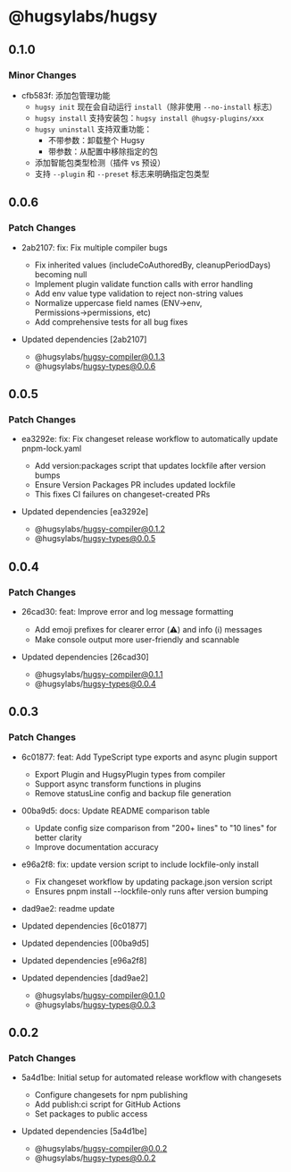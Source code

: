 # @hugsylabs/hugsy

## 0.1.0

### Minor Changes

- cfb583f: 添加包管理功能
  - `hugsy init` 现在会自动运行 `install`（除非使用 `--no-install` 标志）
  - `hugsy install` 支持安装包：`hugsy install @hugsy-plugins/xxx`
  - `hugsy uninstall` 支持双重功能：
    - 不带参数：卸载整个 Hugsy
    - 带参数：从配置中移除指定的包
  - 添加智能包类型检测（插件 vs 预设）
  - 支持 `--plugin` 和 `--preset` 标志来明确指定包类型

## 0.0.6

### Patch Changes

- 2ab2107: fix: Fix multiple compiler bugs
  - Fix inherited values (includeCoAuthoredBy, cleanupPeriodDays) becoming null
  - Implement plugin validate function calls with error handling
  - Add env value type validation to reject non-string values
  - Normalize uppercase field names (ENV→env, Permissions→permissions, etc)
  - Add comprehensive tests for all bug fixes

- Updated dependencies [2ab2107]
  - @hugsylabs/hugsy-compiler@0.1.3
  - @hugsylabs/hugsy-types@0.0.6

## 0.0.5

### Patch Changes

- ea3292e: fix: Fix changeset release workflow to automatically update pnpm-lock.yaml
  - Add version:packages script that updates lockfile after version bumps
  - Ensure Version Packages PR includes updated lockfile
  - This fixes CI failures on changeset-created PRs

- Updated dependencies [ea3292e]
  - @hugsylabs/hugsy-compiler@0.1.2
  - @hugsylabs/hugsy-types@0.0.5

## 0.0.4

### Patch Changes

- 26cad30: feat: Improve error and log message formatting
  - Add emoji prefixes for clearer error (⚠️) and info (ℹ️) messages
  - Make console output more user-friendly and scannable

- Updated dependencies [26cad30]
  - @hugsylabs/hugsy-compiler@0.1.1
  - @hugsylabs/hugsy-types@0.0.4

## 0.0.3

### Patch Changes

- 6c01877: feat: Add TypeScript type exports and async plugin support
  - Export Plugin and HugsyPlugin types from compiler
  - Support async transform functions in plugins
  - Remove statusLine config and backup file generation

- 00ba9d5: docs: Update README comparison table
  - Update config size comparison from "200+ lines" to "10 lines" for better clarity
  - Improve documentation accuracy

- e96a2f8: fix: update version script to include lockfile-only install
  - Fix changeset workflow by updating package.json version script
  - Ensures pnpm install --lockfile-only runs after version bumping

- dad9ae2: readme update
- Updated dependencies [6c01877]
- Updated dependencies [00ba9d5]
- Updated dependencies [e96a2f8]
- Updated dependencies [dad9ae2]
  - @hugsylabs/hugsy-compiler@0.1.0
  - @hugsylabs/hugsy-types@0.0.3

## 0.0.2

### Patch Changes

- 5a4d1be: Initial setup for automated release workflow with changesets
  - Configure changesets for npm publishing
  - Add publish:ci script for GitHub Actions
  - Set packages to public access

- Updated dependencies [5a4d1be]
  - @hugsylabs/hugsy-compiler@0.0.2
  - @hugsylabs/hugsy-types@0.0.2
